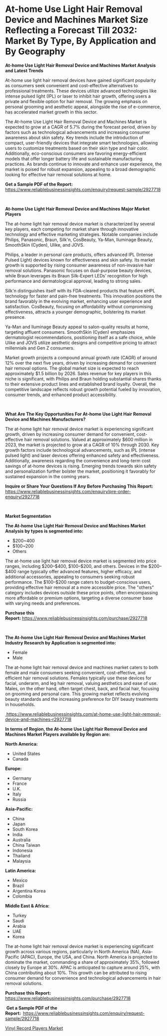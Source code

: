 <p><h1>At-home Use Light Hair Removal Device and Machines Market Size Reflecting a Forecast Till 2032: Market By Type, By Application and By Geography</h1></p><p><strong>At-home Use Light Hair Removal Device and Machines Market Analysis and Latest Trends</strong></p>
<p><p>At-home use light hair removal devices have gained significant popularity as consumers seek convenient and cost-effective alternatives to professional treatments. These devices utilize advanced technologies like intense pulsed light (IPL) or laser to inhibit hair growth, offering users a private and flexible option for hair removal. The growing emphasis on personal grooming and aesthetic appeal, alongside the rise of e-commerce, has accelerated market growth in this sector.</p><p>The At-home Use Light Hair Removal Device and Machines Market is expected to grow at a CAGR of 5.7% during the forecast period, driven by factors such as technological advancements and increasing consumer awareness about skin safety. Key trends include the introduction of compact, user-friendly devices that integrate smart technologies, allowing users to customize treatments based on their skin type and hair color. Additionally, eco-conscious consumers are favoring energy-efficient models that offer longer battery life and sustainable manufacturing practices. As brands continue to innovate and enhance user experience, the market is poised for robust expansion, appealing to a broad demographic looking for effective hair removal solutions at home.</p></p>
<p><strong>Get a Sample PDF of the Report:&nbsp;</strong> <a href="https://www.reliablebusinessinsights.com/enquiry/request-sample/2927718?utm_campaign=3004&utm_medium=2&utm_source=Github&utm_content=ia&utm_term=12032025&utm_id=at-home-use-light-hair-removal-device-and-machines">https://www.reliablebusinessinsights.com/enquiry/request-sample/2927718</a></p>
<p>&nbsp;</p>
<p><strong>At-home Use Light Hair Removal Device and Machines Major Market Players</strong></p>
<p><p>The at-home light hair removal device market is characterized by several key players, each competing for market share through innovative technology and effective marketing strategies. Notable companies include Philips, Panasonic, Braun, Silk'n, CosBeauty, Ya-Man, Iluminage Beauty, SmoothSkin (Cyden), Ulike, and JOVS.</p><p>Philips, a leader in personal care products, offers advanced IPL (Intense Pulsed Light) devices known for effectiveness and skin safety. Its market growth is supported by rising consumer awareness of non-invasive hair removal solutions. Panasonic focuses on dual-purpose beauty devices, while Braun leverages its Braun Silk-Expert LEDs’ recognition for high performance and dermatological approval, leading to strong sales.</p><p>Silk'n distinguishes itself with its FDA-cleared products that feature eHPL technology for faster and pain-free treatments. This innovation positions the brand favorably in the evolving market, enhancing user experience and satisfaction. CosBeauty, focusing on affordability without compromising effectiveness, attracts a younger demographic, bolstering its market presence.</p><p>Ya-Man and Iluminage Beauty appeal to salon-quality results at home, targeting affluent consumers. SmoothSkin (Cyden) emphasizes dermatologist recommendations, positioning itself as a safe choice, while Ulike and JOVS utilize aesthetic designs and competitive pricing to attract millennials and Gen Z consumers.</p><p>Market growth projects a compound annual growth rate (CAGR) of around 12% over the next five years, driven by increasing demand for convenient hair removal options. The global market size is expected to reach approximately $1.5 billion by 2026. Sales revenue for key players in this niche is significant, with Philips and Braun holding substantial shares thanks to their extensive product lines and established brand loyalty. Overall, the competitive landscape reflects robust growth potential fueled by innovation, consumer trends, and enhanced product accessibility.</p></p>
<p>&nbsp;</p>
<p><strong>What Are The Key Opportunities For At-home Use Light Hair Removal Device and Machines Manufacturers?</strong></p>
<p><p>The at-home light hair removal device market is experiencing significant growth, driven by increasing consumer demand for convenient, cost-effective hair removal solutions. Valued at approximately $600 million in 2023, the market is projected to grow at a CAGR of 10% through 2030. Key growth factors include technological advancements, such as IPL (intense pulsed light) and laser devices offering enhanced safety and effectiveness. Additionally, awareness regarding the convenience and long-term cost savings of at-home devices is rising. Emerging trends towards skin safety and personalization further bolster the market, positioning it favorably for sustained expansion in the coming years.</p></p>
<p><strong>Inquire or Share Your Questions If Any Before Purchasing This Report:</strong> <a href="https://www.reliablebusinessinsights.com/enquiry/pre-order-enquiry/2927718?utm_campaign=3004&utm_medium=2&utm_source=Github&utm_content=ia&utm_term=12032025&utm_id=at-home-use-light-hair-removal-device-and-machines">https://www.reliablebusinessinsights.com/enquiry/pre-order-enquiry/2927718</a></p>
<p>&nbsp;</p>
<p><strong>Market Segmentation</strong></p>
<p><strong>The At-home Use Light Hair Removal Device and Machines Market Analysis by types is segmented into:</strong></p>
<p><ul><li>$200~400</li><li>$100~200</li><li>Others</li></ul></p>
<p><p>The at-home use light hair removal device market is segmented into price ranges, including $200–$400, $100–$200, and others. Devices in the $200–$400 range typically offer advanced features, higher efficacy, and additional accessories, appealing to consumers seeking robust performance. The $100–$200 range caters to budget-conscious users, providing effective hair removal at a more accessible price. The "others" category includes devices outside these price points, often encompassing more affordable or premium options, targeting a diverse consumer base with varying needs and preferences.</p></p>
<p><strong>Purchase this Report:&nbsp;</strong><a href="https://www.reliablebusinessinsights.com/purchase/2927718?utm_campaign=3004&utm_medium=2&utm_source=Github&utm_content=ia&utm_term=12032025&utm_id=at-home-use-light-hair-removal-device-and-machines">https://www.reliablebusinessinsights.com/purchase/2927718</a></p>
<p>&nbsp;</p>
<p><strong>The At-home Use Light Hair Removal Device and Machines Market Industry Research by Application is segmented into:</strong></p>
<p><ul><li>Female</li><li>Male</li></ul></p>
<p><p>The at-home light hair removal device and machines market caters to both female and male consumers seeking convenient, cost-effective, and efficient hair removal solutions. Females typically use these devices for facial, underarm, and leg hair removal, valuing aesthetics and ease of use. Males, on the other hand, often target chest, back, and facial hair, focusing on grooming and personal care. This growing market reflects evolving beauty standards and the increasing preference for DIY beauty treatments in households.</p></p>
<p><a href="https://www.reliablebusinessinsights.com/at-home-use-light-hair-removal-device-and-machines-r2927718?utm_campaign=3004&utm_medium=2&utm_source=Github&utm_content=ia&utm_term=12032025&utm_id=at-home-use-light-hair-removal-device-and-machines">&nbsp;https://www.reliablebusinessinsights.com/at-home-use-light-hair-removal-device-and-machines-r2927718</a></p>
<p><strong>In terms of Region, the At-home Use Light Hair Removal Device and Machines Market Players available by Region are:</strong></p>
<p>
    <p> <strong> North America: </strong>
        <ul>
            <li>United States</li>
            <li>Canada</li>
        </ul>
        </p> 
    <p> <strong> Europe: </strong>
        <ul>
            <li>Germany</li>
            <li>France</li>
            <li>U.K.</li>
            <li>Italy</li>
            <li>Russia</li>
        </ul>
        </p> 
    <p> <strong> Asia-Pacific: </strong>
        <ul>
            <li>China</li>
            <li>Japan</li>
            <li>South Korea</li>
            <li>India</li>
            <li>Australia</li>
            <li>China Taiwan</li>
            <li>Indonesia</li>
            <li>Thailand</li>
            <li>Malaysia</li>
        </ul>
        </p> 
    <p> <strong> Latin America: </strong>
        <ul>
            <li>Mexico</li>
            <li>Brazil</li>
            <li>Argentina Korea</li>
            <li>Colombia</li>
        </ul>
        </p> 
    <p> <strong> Middle East & Africa: </strong>
        <ul>
            <li>Turkey</li>
            <li>Saudi</li>
            <li>Arabia</li>
            <li>UAE</li>
            <li>Korea</li>
        </ul>
    </p>
    </p>
<p><p>The at-home light hair removal device market is experiencing significant growth across various regions, particularly in North America (NA), Asia-Pacific (APAC), Europe, the USA, and China. North America is projected to dominate the market, commanding a share of approximately 35%, followed closely by Europe at 30%. APAC is anticipated to capture around 25%, with China contributing about 10%. This growth can be attributed to rising consumer demand for convenience and technological advancements in hair removal solutions.</p></p>
<p><strong>Purchase this Report: </strong><a href="https://www.reliablebusinessinsights.com/purchase/2927718?utm_campaign=3004&utm_medium=2&utm_source=Github&utm_content=ia&utm_term=12032025&utm_id=at-home-use-light-hair-removal-device-and-machines">https://www.reliablebusinessinsights.com/purchase/2927718</a></p>
<p>&nbsp;<strong>Get a Sample PDF of the Report:&nbsp;&nbsp;</strong><a href="https://www.reliablebusinessinsights.com/enquiry/request-sample/2927718?utm_campaign=3004&utm_medium=2&utm_source=Github&utm_content=ia&utm_term=12032025&utm_id=at-home-use-light-hair-removal-device-and-machines">https://www.reliablebusinessinsights.com/enquiry/request-sample/2927718</a></p>
<p><strong></strong></p>
<p><p><a href="https://github.com/nibbsmantji/Market-Research-Report-List-1/blob/main/vinyl-record-players-market.md?utm_campaign=3004&utm_medium=2&utm_source=Github&utm_content=ia&utm_term=12032025&utm_id=at-home-use-light-hair-removal-device-and-machines">Vinyl Record Players Market</a></p></p>